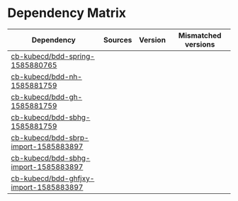 # Dependency Matrix

Dependency | Sources | Version | Mismatched versions
---------- | ------- | ------- | -------------------
[cb-kubecd/bdd-spring-1585880765](https://github.com/cb-kubecd/bdd-spring-1585880765.git) |  | []() | 
[cb-kubecd/bdd-nh-1585881759](https://github.com/cb-kubecd/bdd-nh-1585881759.git) |  | []() | 
[cb-kubecd/bdd-gh-1585881759](https://github.com/cb-kubecd/bdd-gh-1585881759.git) |  | []() | 
[cb-kubecd/bdd-sbhg-1585881759](https://github.com/cb-kubecd/bdd-sbhg-1585881759.git) |  | []() | 
[cb-kubecd/bdd-sbrp-import-1585883897](https://github.com/cb-kubecd/bdd-sbrp-import-1585883897.git) |  | []() | 
[cb-kubecd/bdd-sbhg-import-1585883897](https://github.com/cb-kubecd/bdd-sbhg-import-1585883897.git) |  | []() | 
[cb-kubecd/bdd-ghfjxy-import-1585883897](https://github.com/cb-kubecd/bdd-ghfjxy-import-1585883897.git) |  | []() | 
